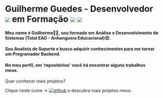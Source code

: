 # Guilherme Guedes - Desenvolvedor ![](https://img.shields.io/badge/Java-%23FF0004?logo=oracle&style=for-the-badge) em Formação ![](https://img.shields.io/badge/Windows-blue?logo=windows) ![](https://img.shields.io/badge/Linux-purple?logo=linux)
#### Meu nome é Guilherme👨‍💻, sou formado em Análise e Desenvolvimento de Sistemas (Total EAD - Anhanguera Educacional)😊.

#### Sou Analista de Suporte e busco adquirir conhecimentos para me tornar um Programador Backend.

#### No meu perfil, em 'repositórios' você irá encontrar alguns trabalhos meus.

Quer conhecer mais projetos?

Clique neste ícone ->   <a href="https://www.linkedin.com/in/guilhermeguedesgag/">![github](https://img.shields.io/badge/Linkedin-007?style=for-the-badge&logo=linkedin&style=flat&logoColor=white)</a> e descubra mais projetos meus.



